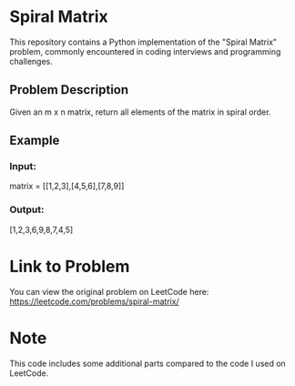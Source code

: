 # Spiral Matrix

This repository contains a Python implementation of the "Spiral Matrix" problem, commonly encountered in coding interviews and programming challenges.

## Problem Description

Given an m x n matrix, return all elements of the matrix in spiral order.


## Example
### Input:
matrix = [[1,2,3],[4,5,6],[7,8,9]]
### Output:
[1,2,3,6,9,8,7,4,5]


# Link to Problem
You can view the original problem on LeetCode here: https://leetcode.com/problems/spiral-matrix/

# Note
This code includes some additional parts compared to the code I used on LeetCode.





